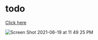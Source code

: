 # todo
[Click here](https://yafet-segid.github.io/todo/)

![Screen Shot 2021-06-19 at 11 49 25 PM](https://user-images.githubusercontent.com/83928646/122662506-1cc68980-d159-11eb-9e32-01ccfcf89b76.png)
